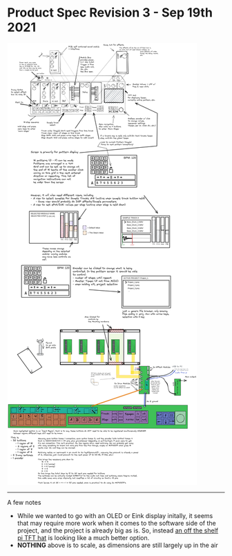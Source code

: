 # Product Spec Revision 3 - Sep 19th 2021

![DrumMachineConcept3](Images/DrumMachineConcept3.png)

---

A few notes

- While we wanted to go with an OLED or Eink display initally, it seems that may require more work when it comes to the software side of the project, and the project is already big as is. So, instead [an off the shelf pi TFT hat](https://www.sparkfun.com/products/17520) is looking like a much better option. 
- **NOTHING** above is to scale, as dimensions are still largely up in the air

